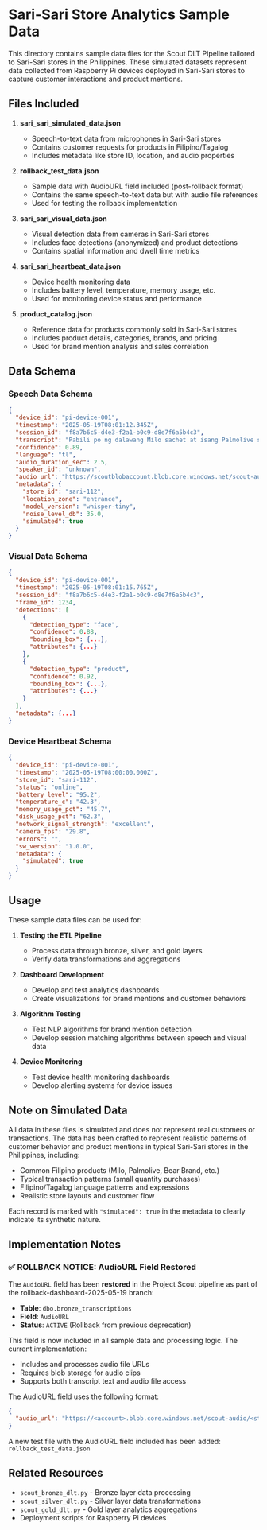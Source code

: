 # Sari-Sari Store Analytics Sample Data

This directory contains sample data files for the Scout DLT Pipeline tailored to Sari-Sari stores in the Philippines. These simulated datasets represent data collected from Raspberry Pi devices deployed in Sari-Sari stores to capture customer interactions and product mentions.

## Files Included

1. **sari_sari_simulated_data.json**
   - Speech-to-text data from microphones in Sari-Sari stores
   - Contains customer requests for products in Filipino/Tagalog
   - Includes metadata like store ID, location, and audio properties

2. **rollback_test_data.json**
   - Sample data with AudioURL field included (post-rollback format)
   - Contains the same speech-to-text data but with audio file references
   - Used for testing the rollback implementation

3. **sari_sari_visual_data.json**
   - Visual detection data from cameras in Sari-Sari stores
   - Includes face detections (anonymized) and product detections
   - Contains spatial information and dwell time metrics

4. **sari_sari_heartbeat_data.json**
   - Device health monitoring data
   - Includes battery level, temperature, memory usage, etc.
   - Used for monitoring device status and performance

5. **product_catalog.json**
   - Reference data for products commonly sold in Sari-Sari stores
   - Includes product details, categories, brands, and pricing
   - Used for brand mention analysis and sales correlation

## Data Schema

### Speech Data Schema
```json
{
  "device_id": "pi-device-001",
  "timestamp": "2025-05-19T08:01:12.345Z",
  "session_id": "f8a7b6c5-d4e3-f2a1-b0c9-d8e7f6a5b4c3",
  "transcript": "Pabili po ng dalawang Milo sachet at isang Palmolive shampoo.",
  "confidence": 0.89,
  "language": "tl",
  "audio_duration_sec": 2.5,
  "speaker_id": "unknown",
  "audio_url": "https://scoutblobaccount.blob.core.windows.net/scout-audio/sari-112/audio_20250519_080112.wav",
  "metadata": {
    "store_id": "sari-112",
    "location_zone": "entrance",
    "model_version": "whisper-tiny",
    "noise_level_db": 35.0,
    "simulated": true
  }
}
```

### Visual Data Schema
```json
{
  "device_id": "pi-device-001",
  "timestamp": "2025-05-19T08:01:15.765Z",
  "session_id": "f8a7b6c5-d4e3-f2a1-b0c9-d8e7f6a5b4c3",
  "frame_id": 1234,
  "detections": [
    {
      "detection_type": "face",
      "confidence": 0.88,
      "bounding_box": {...},
      "attributes": {...}
    },
    {
      "detection_type": "product",
      "confidence": 0.92,
      "bounding_box": {...},
      "attributes": {...}
    }
  ],
  "metadata": {...}
}
```

### Device Heartbeat Schema
```json
{
  "device_id": "pi-device-001",
  "timestamp": "2025-05-19T08:00:00.000Z",
  "store_id": "sari-112",
  "status": "online",
  "battery_level": "95.2",
  "temperature_c": "42.3",
  "memory_usage_pct": "45.7",
  "disk_usage_pct": "62.3",
  "network_signal_strength": "excellent",
  "camera_fps": "29.8",
  "errors": "",
  "sw_version": "1.0.0",
  "metadata": {
    "simulated": true
  }
}
```

## Usage

These sample data files can be used for:

1. **Testing the ETL Pipeline**
   - Process data through bronze, silver, and gold layers
   - Verify data transformations and aggregations

2. **Dashboard Development**
   - Develop and test analytics dashboards
   - Create visualizations for brand mentions and customer behaviors

3. **Algorithm Testing**
   - Test NLP algorithms for brand mention detection
   - Develop session matching algorithms between speech and visual data

4. **Device Monitoring**
   - Test device health monitoring dashboards
   - Develop alerting systems for device issues

## Note on Simulated Data

All data in these files is simulated and does not represent real customers or transactions. The data has been crafted to represent realistic patterns of customer behavior and product mentions in typical Sari-Sari stores in the Philippines, including:

- Common Filipino products (Milo, Palmolive, Bear Brand, etc.)
- Typical transaction patterns (small quantity purchases)
- Filipino/Tagalog language patterns and expressions
- Realistic store layouts and customer flow

Each record is marked with `"simulated": true` in the metadata to clearly indicate its synthetic nature.

## Implementation Notes

### ✅ ROLLBACK NOTICE: AudioURL Field Restored

The `AudioURL` field has been **restored** in the Project Scout pipeline as part of the rollback-dashboard-2025-05-19 branch:

- **Table**: `dbo.bronze_transcriptions`
- **Field**: `AudioURL`
- **Status**: `ACTIVE` (Rollback from previous deprecation)

This field is now included in all sample data and processing logic. The current implementation:

- Includes and processes audio file URLs
- Requires blob storage for audio clips
- Supports both transcript text and audio file access

The AudioURL field uses the following format:

```json
{
  "audio_url": "https://<account>.blob.core.windows.net/scout-audio/<store-id>/audio_<timestamp>.wav"
}
```

A new test file with the AudioURL field included has been added: `rollback_test_data.json`

## Related Resources

- `scout_bronze_dlt.py` - Bronze layer data processing
- `scout_silver_dlt.py` - Silver layer data transformations
- `scout_gold_dlt.py` - Gold layer analytics aggregations
- Deployment scripts for Raspberry Pi devices